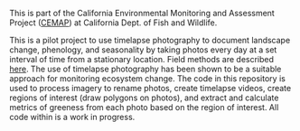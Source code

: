 This is part of the California Environmental Monitoring and Assessment Project ([CEMAP](https://storymaps.arcgis.com/collections/08185e0fc9b64d468a24cd168496794c?item=1)) at California Dept. of Fish and Wildlife. 

This is a pilot project to use timelapse photography to document landscape change, phenology, and seasonality by taking photos every day at a set interval of time from a stationary location. Field methods are described [here](https://storymaps.arcgis.com/collections/08185e0fc9b64d468a24cd168496794c?item=5). 
The use of timelapse photography has been shown to be a suitable approach for monitoring ecosystem change. 
The code in this repository is used to process imagery to rename photos, create timelapse videos, create regions of interest (draw polygons on photos), and extract and calculate metrics of greeness from each photo based on the region of interest.
All code within is a work in progress.

